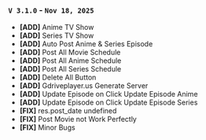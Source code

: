 ### `V 3.1.0` - `Nov 18, 2025`
* **[ADD]** Anime TV Show
* **[ADD]** Series TV Show
* **[ADD]** Auto Post Anime & Series Episode
* **[ADD]** Post All Movie Schedule
* **[ADD]** Post All Anime Schedule
* **[ADD]** Post All Series Schedule
* **[ADD]** Delete All Button
* **[ADD]** Gdriveplayer.us Generate Server
* **[ADD]** Update Episode on Click Update Episode Anime
* **[ADD]** Update Episode on Click Update Episode Series
* **[FIX]** res.post_date undefined
* **[FIX]** Post Movie not Work Perfectly
* **[FIX]** Minor Bugs
